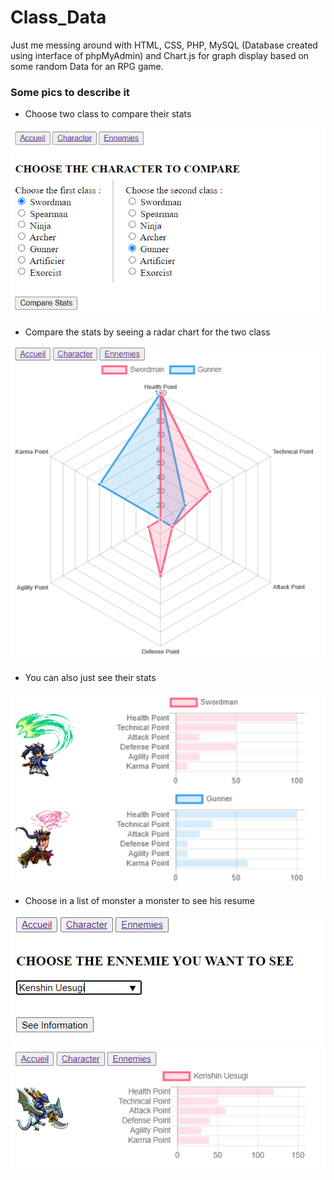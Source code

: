 # Class_Data
 Just me messing around with HTML, CSS, PHP, MySQL (Database created using interface of phpMyAdmin) and Chart.js for graph display based on some random Data for an RPG game.
 
### Some pics to describe it
- Choose two class to compare their stats
<img src="https://github.com/Hounnankan7/Class_Data/blob/main/images_readme/1.PNG"/>

- Compare the stats by seeing a radar chart for the two class
<img src="https://github.com/Hounnankan7/Class_Data/blob/main/images_readme/2.PNG"/>

- You can also just see their stats
<img src="https://github.com/Hounnankan7/Class_Data/blob/main/images_readme/3.PNG"/>

- Choose in a list of monster a monster to see his resume
<img src="https://github.com/Hounnankan7/Class_Data/blob/main/images_readme/4.PNG"/>
<img src="https://github.com/Hounnankan7/Class_Data/blob/main/images_readme/5.PNG"/>
